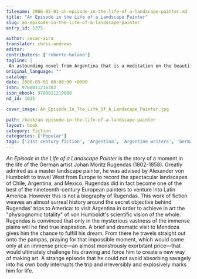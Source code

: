 ```yaml
---
filename: 2006-05-01-an-episode-in-the-life-of-a-landscape-painter.md
title: "An Episode in the Life of a Landscape Painter"
slug: an-episode-in-the-life-of-a-landscape-painter
entry_id: 1375

author: cesar-aira
translator: chris-andrews
editor: 
contributors: ['roberto-bolano']
tagline: |
 An astounding novel from Argentina that is a meditation on the beautiful and the grotesque in nature, the art of landscape painting, and one experience in a man's life that became a lightning rod for inspiration.
original_language: ""
catalog: 
date: 2006-05-01 00:00:00 +0000 
isbn: 9780811216302
isbn_ebook: 9780811219808
nd_id: 1035

cover_image: An_Episode_In_The_Life_Of_A_Landscape_Painter.jpg

path: /book/an-episode-in-the-life-of-a-landscape-painter
layout: book
category: Fiction
categories: ['Popular']
tags: ['21st century fiction', 'Argentina', 'Argentine writers', 'German painting', 'Latin America', 'Spanish', 'surrealist history']
---
```

*An Episode in the Life of a Landscape Painter* is the story of a moment in the life of the German artist Johan Moritz Rugendas (1802-1858). Greatly admired as a master landscape painter, he was advised by Alexander von Humboldt to travel West from Europe to record the spectacular landscapes of Chile, Argentina, and Mexico. Rugendas did in fact become one of the best of the nineteenth-century European painters to venture into Latin America. However this is not a biography of Rugendas. This work of fiction weaves an almost surreal history around the secret objective behind Rugendas' trips to America: to visit Argentina in order to achieve in art the "physiognomic totality" of von Humboldt's scientific vision of the whole. Rugendas is convinced that only in the mysterious vastness of the immense plains will he find true inspiration. A brief and dramatic visit to Mendoza gives him the chance to fulfill his dream. From there he travels straight out onto the pampas, praying for that impossible moment, which would come only at an immense price—an almost monstrously exorbitant price—that would ultimately challenge his drawing and force him to create a new way of making art. A strange episode that he could not avoid absorbing savagely into his own body interrupts the trip and irreversibly and explosively marks him for life.





